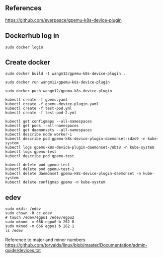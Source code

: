 ## References

https://github.com/everpeace/gpemu-k8s-device-plugin

## Dockerhub log in

```
sudo docker login
```

## Create docker

```
sudo docker build -t wangm12/gpemu-k8s-device-plugin .

sudo docker run wangm12/gpemu-k8s-device-plugin

sudo docker push wangm12/gpemu-k8s-device-plugin
```

```
kubectl create -f gpemu.yaml
kubectl create -f gpemu-device-plugin.yaml
kubectl create -f test-pod.yml 
kubectl create -f test-pod-2.yml 
```

```
kubectl get configmaps --all-namespaces
kubectl get pods --all-namespaces
kubectl get daemonsets --all-namespaces
kubectl describe node worker-1
kubectl describe pod gpemu-k8s-device-plugin-daemonset-sdzd9 -n kube-system
kubectl logs gpemu-k8s-device-plugin-daemonset-7nbt8 -n kube-system
kubectl logs gpemu-test
kubectl describe pod gpemu-test
```

```
kubectl delete pod gpemu-test
kubectl delete pod gpemu-test-2
kubectl delete daemonset gpemu-k8s-device-plugin-daemonset -n kube-system
kubectl delete configmap gpemu -n kube-system
```

## edev

```
sudo mkdir /edev
sudo chown -R cc edev
# touch /edev/egpu1 /edev/egpu2
sudo mknod -m 666 egpu0 b 262 0
sudo mknod -m 666 egpu1 b 262 1
ls /edev
```
Reference to major and minor numbers
https://github.com/torvalds/linux/blob/master/Documentation/admin-guide/devices.txt